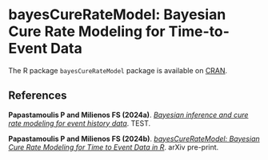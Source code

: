 # bayesCureRateModel: Bayesian Cure Rate Modeling for Time-to-Event Data

The R package `bayesCureRateModel` package is available on [CRAN](https://CRAN.R-project.org/package=bayesCureRateModel). 

## References

**Papastamoulis P and Milienos FS (2024a)**. [*Bayesian inference and cure rate
modeling for event history data*](https://doi.org/10.1007/s11749-024-00942-w). TEST. 

**Papastamoulis P and Milienos FS (2024b)**. [*bayesCureRateModel: Bayesian Cure Rate Modeling for Time to Event Data in R*](https://arxiv.org/abs/2409.10221). arXiv pre-print. 






